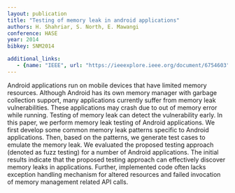```yaml
---
layout: publication
title: "Testing of memory leak in android applications"
authors: H. Shahriar, S. North, E. Mawangi
conference: HASE
year: 2014
bibkey: SNM2014

additional_links:
   - {name: "IEEE", url: "https://ieeexplore.ieee.org/document/6754603"}
---
```

Android applications run on mobile devices that have limited memory resources. Although Android has its own memory manager with garbage collection support, many applications currently suffer from memory leak vulnerabilities. These applications may crash due to out of memory error while running. Testing of memory leak can detect the vulnerability early. In this paper, we perform memory leak testing of Android applications. We first develop some common memory leak patterns specific to Android applications. Then, based on the patterns, we generate test cases to emulate the memory leak. We evaluated the proposed testing approach (denoted as fuzz testing) for a number of Android applications. The initial results indicate that the proposed testing approach can effectively discover memory leaks in applications. Further, implemented code often lacks exception handling mechanism for altered resources and failed invocation of memory management related API calls.
